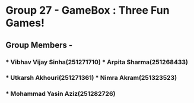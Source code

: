 # Group 27 - GameBox : Three Fun Games!
## Group Members - 
### * Vibhav Vijay Sinha(251271710)     * Arpita Sharma(251268433)
### * Utkarsh Akhouri(251271361)        * Nimra Akram(251323523)
### * Mohammad Yasin Aziz(251282726)

